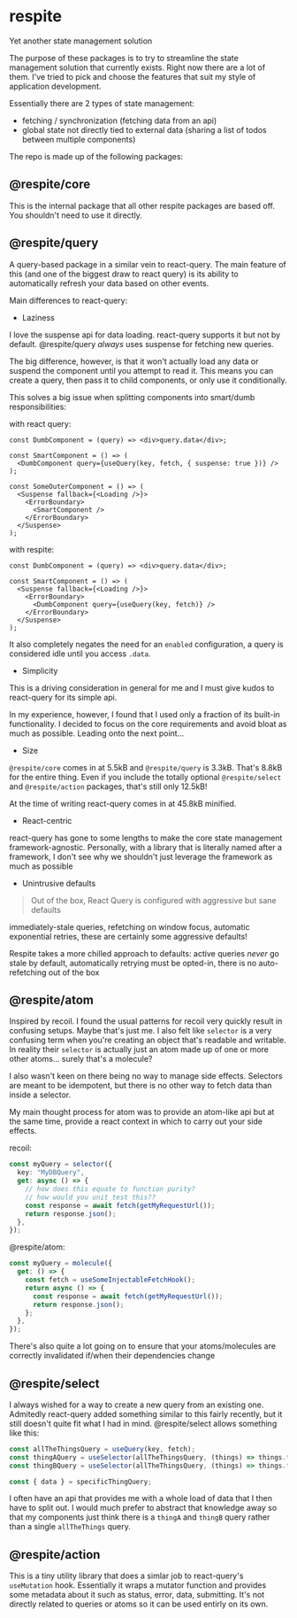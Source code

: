 # respite

Yet another state management solution

The purpose of these packages is to try to streamline the state management solution that currently exists. Right now there are a lot of them. I've tried to pick and choose the features that suit my style of application development.

Essentially there are 2 types of state management:

- fetching / synchronization (fetching data from an api)
- global state not directly tied to external data (sharing a list of todos between multiple components)

The repo is made up of the following packages:

## @respite/core

This is the internal package that all other respite packages are based off. You shouldn't need to use it directly.

## @respite/query

A query-based package in a similar vein to react-query. The main feature of this (and one of the biggest draw to react query) is its ability to automatically refresh your data based on other events.

Main differences to react-query:

- Laziness

I love the suspense api for data loading. react-query supports it but not by default. @respite/query _always_ uses suspense for fetching new queries.

The big difference, however, is that it won't actually load any data or suspend the component until you attempt to read it. This means you can create a query, then pass it to child components, or only use it conditionally.

This solves a big issue when splitting components into smart/dumb responsibilities:

with react query:

```tsx
const DumbComponent = (query) => <div>query.data</div>;

const SmartComponent = () => (
  <DumbComponent query={useQuery(key, fetch, { suspense: true })} />
);

const SomeOuterComponent = () => (
  <Suspense fallback={<Loading />}>
    <ErrorBoundary>
      <SmartComponent />
    </ErrorBoundary>
  </Suspense>
);
```

with respite:

```tsx
const DumbComponent = (query) => <div>query.data</div>;

const SmartComponent = () => (
  <Suspense fallback={<Loading />}>
    <ErrorBoundary>
      <DumbComponent query={useQuery(key, fetch)} />
    </ErrorBoundary>
  </Suspense>
);
```

It also completely negates the need for an `enabled` configuration, a query is considered idle until you access `.data`.

- Simplicity

This is a driving consideration in general for me and I must give kudos to react-query for its simple api.

In my experience, however, I found that I used only a fraction of its built-in functionality. I decided to focus on the core requirements and avoid bloat as much as possible. Leading onto the next point...

- Size

`@respite/core` comes in at 5.5kB and `@respite/query` is 3.3kB. That's 8.8kB for the entire thing. Even if you include the totally optional `@respite/select` and `@respite/action` packages, that's still only 12.5kB!

At the time of writing react-query comes in at 45.8kB minified.

- React-centric

react-query has gone to some lengths to make the core state management framework-agnostic. Personally, with a library that is literally named after a framework, I don't see why we shouldn't just leverage the framework as much as possible

- Unintrusive defaults

> Out of the box, React Query is configured with aggressive but sane defaults

immediately-stale queries, refetching on window focus, automatic exponential retries, these are certainly some aggressive defaults!

Respite takes a more chilled approach to defaults: active queries _never_ go stale by default, automatically retrying must be opted-in, there is no auto-refetching out of the box

## @respite/atom

Inspired by recoil. I found the usual patterns for recoil very quickly result in confusing setups. Maybe that's just me. I also felt like `selector` is a very confusing term when you're creating an object that's readable and writable. In reality their `selector` is actually just an atom made up of one or more other atoms... surely that's a molecule?

I also wasn't keen on there being no way to manage side effects. Selectors are meant to be idempotent, but there is no other way to fetch data than inside a selector.

My main thought process for atom was to provide an atom-like api but at the same time, provide a react context in which to carry out your side effects.

recoil:

```ts
const myQuery = selector({
  key: "MyDBQuery",
  get: async () => {
    // how does this equate to function purity?
    // how would you unit test this??
    const response = await fetch(getMyRequestUrl());
    return response.json();
  },
});
```

@respite/atom:

```ts
const myQuery = molecule({
  get: () => {
    const fetch = useSomeInjectableFetchHook();
    return async () => {
      const response = await fetch(getMyRequestUrl());
      return response.json();
    };
  },
});
```

There's also quite a lot going on to ensure that your atoms/molecules are correctly invalidated if/when their dependencies change

## @respite/select

I always wished for a way to create a new query from an existing one. Admitedly react-query added something similar to this fairly recently, but it still doesn't quite fit what I had in mind. @respite/select allows something like this:

```ts
const allTheThingsQuery = useQuery(key, fetch);
const thingAQuery = useSelector(allTheThingsQuery, (things) => things.thingA);
const thingBQuery = useSelector(allTheThingsQuery, (things) => things.thingB);

const { data } = specificThingQuery;
```

I often have an api that provides me with a whole load of data that I then have to split out. I would much prefer to abstract that knowledge away so that my components just think there is a `thingA` and `thingB` query rather than a single `allTheThings` query.

## @respite/action

This is a tiny utility library that does a simlar job to react-query's `useMutation` hook. Essentially it wraps a mutator function and provides some metadata about it such as status, error, data, submitting. It's not directly related to queries or atoms so it can be used entirly on its own.
